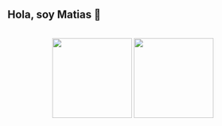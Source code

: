 ## Hola, soy Matias 👋

<br>

<div align="center">
  <img src="https://github-readme-stats.vercel.app/api?username=MatiasFischer&show_icons=true&theme=midnight-purple&border_color=474554" height="160" />
  <img src="https://github-readme-stats.vercel.app/api/top-langs/?username=MatiasFischer&layout=compact&theme=midnight-purple&border_color=474554" height="160"/>
</div>

<br>

<!--
**MatiasFischer/MatiasFischer** is a ✨ _special_ ✨ repository because its `README.md` (this file) appears on your GitHub profile.

Here are some ideas to get you started:

- 🔭 I’m currently working on ...
- 🌱 I’m currently learning ...
- 👯 I’m looking to collaborate on ...
- 🤔 I’m looking for help with ...
- 💬 Ask me about ...
- 📫 How to reach me: ...
- 😄 Pronouns: ...
- ⚡ Fun fact: ...
-->
